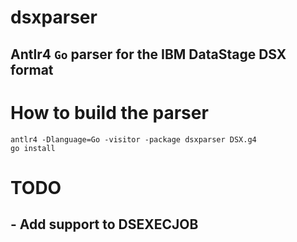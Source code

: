 # dsxparser
## Antlr4 ``Go`` parser for the IBM DataStage DSX format
# How to build the parser
  ```
  antlr4 -Dlanguage=Go -visitor -package dsxparser DSX.g4
  go install
  ```
# TODO
## - Add support to DSEXECJOB